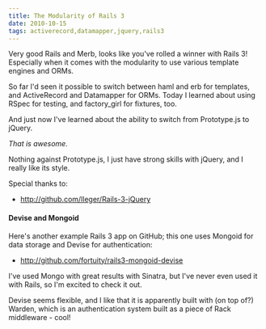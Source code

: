 ```yaml
---
title: The Modularity of Rails 3
date: 2010-10-15
tags: activerecord,datamapper,jquery,rails3
---
```

Very good Rails and Merb, looks like you've rolled a winner with Rails 3! Especially when it comes with the modularity to use various template engines and ORMs.

So far I'd seen it possible to switch between haml and erb for templates, and ActiveRecord and Datamapper for ORMs. Today I learned about using RSpec for testing, and factory_girl for fixtures, too.

And just now I've learned about the ability to switch from Prototype.js to jQuery.

*That is awesome.*

Nothing against Prototype.js, I just have strong skills with jQuery, and I really like its style.

Special thanks to:

* <http://github.com/lleger/Rails-3-jQuery>

#### Devise and Mongoid

Here's another example Rails 3 app on GitHub; this one uses Mongoid for data storage and Devise for authentication:

* <http://github.com/fortuity/rails3-mongoid-devise>

I've used Mongo with great results with Sinatra, but I've never even used it with Rails, so I'm excited to check it out.

Devise seems flexible, and I like that it is apparently built with (on top of?) Warden, which is an authentication system built as a piece of Rack middleware - cool!

